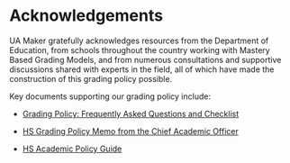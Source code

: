 # Acknowledgements

UA Maker gratefully acknowledges resources from the Department of Education, from schools throughout the country working with Mastery Based Grading Models, and from numerous consultations and supportive discussions shared with experts in the field, all of which have made the construction of this grading policy possible.

Key documents supporting our grading policy include:

* [Grading Policy: Frequently Asked Questions and Checklist](https://intranet.nycboe.net/NR/rdonlyres/B3FC1669-E14D-473D-8AE5-654621456291/0/AcpolicyGradingPolicyChecklist.pdf)

* [HS Grading Policy Memo from the Chief Academic Officer](https://intranet.nycboe.net/NR/rdonlyres/1ED4A647-E596-403E-B37A-ED441D684BF0/0/AcpolicyHSgradingpolicy.pdf)

* [HS Academic Policy Guide](http://schools.nyc.gov/NR/rdonlyres/27BF8558-B895-407A-8F3F-78B1B69F030A/0/AcpolicyHighSchoolAcademicPolicyReferenceGuide.pdf)